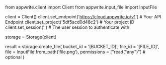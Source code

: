 from appwrite.client import Client
from appwrite.input_file import InputFile

client = Client()
client.set_endpoint('https://cloud.appwrite.io/v1') # Your API Endpoint
client.set_project('5df5acd0d48c2') # Your project ID
client.set_session('') # The user session to authenticate with

storage = Storage(client)

result = storage.create_file(
    bucket_id = '[BUCKET_ID]',
    file_id = '[FILE_ID]',
    file = InputFile.from_path('file.png'),
    permissions = ["read("any")"] # optional
)
